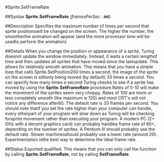
#Sprite.SetFrameRate

##Syntax
**Sprite.SetFrameRate** (*framesPerSec* : **int**)

##Description
Specifies the maximum number of times per second that sprite positionswill be changed on the screen.  The higher the number, the smootherthe animation will appear (and the more processor time will be usedto perform the animation).

##Details
When you change the position or appearance of a sprite, Turing doesnot update the window immediately.  Instead, it waits a certain lengthof time and then updates all sprites that have moved since the lastupdate.  This allows for relatively smooth animation.
This means that you have a simple loop that calls Sprite.SetPosition200 times a second, the image of the sprite on the screen is stillonly being moved (by default) 33 times a second.
You can specify how many times a second Turing checks to see if a sprite has moved by using the **Sprite.SetFrameRate** procedure.Rates of 5-10 will make the movement of the sprites seem very choppy.  Rates of 100 are more or less completely smooth (the maximum is 120) and most CRT's will not notice any difference after60.  The default rate is 33 frames per second.  You should note thatif you set the rate higher than your computer can handle, every otherpart of your program will slow down as Turing will be checking forsprite movement rather than executing your program.
A modern PC (2+ GHz with a decent graphics card) can probably handlea frame rate of 60+, depending on the number of sprites.  A Pentium III should probably use the default rate.  Slower machinesshould probably use a lower rate (around 20).  Experimentation isthe best way to determine the ideal frame rate.

##Status
Exported qualified.
This means that you can only call the function by calling **Sprite.SetFrameRate**, not by calling **SetFrameRate**.

